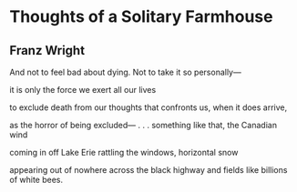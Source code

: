# Thoughts of a Solitary Farmhouse
## Franz Wright
And not to feel bad about dying.
Not to take it so personally—

it is only
the force we exert all our lives

to exclude death from our thoughts
that confronts us, when it does arrive,

as the horror of being excluded— . . .
something like that, the Canadian wind

coming in off Lake Erie
rattling the windows, horizontal snow

appearing out of nowhere
across the black highway and fields like billions of white bees.